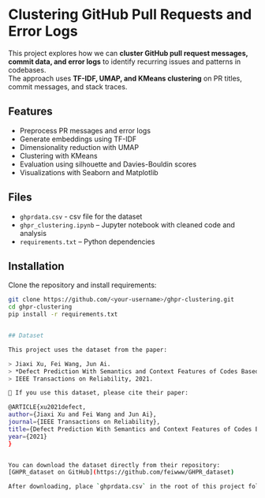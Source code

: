 # Clustering GitHub Pull Requests and Error Logs

This project explores how we can **cluster GitHub pull request messages, commit data, and error logs** to identify recurring issues and patterns in codebases.  
The approach uses **TF-IDF, UMAP, and KMeans clustering** on PR titles, commit messages, and stack traces.

## Features
- Preprocess PR messages and error logs
- Generate embeddings using TF-IDF
- Dimensionality reduction with UMAP
- Clustering with KMeans
- Evaluation using silhouette and Davies-Bouldin scores
- Visualizations with Seaborn and Matplotlib

## Files
- `ghprdata.csv` - csv file for the dataset
- `ghpr_clustering.ipynb` – Jupyter notebook with cleaned code and analysis
- `requirements.txt` – Python dependencies

## Installation
Clone the repository and install requirements:

```bash
git clone https://github.com/<your-username>/ghpr-clustering.git
cd ghpr-clustering
pip install -r requirements.txt


## Dataset

This project uses the dataset from the paper:

> Jiaxi Xu, Fei Wang, Jun Ai.  
> *Defect Prediction With Semantics and Context Features of Codes Based on Graph Representation Learning*.  
> IEEE Transactions on Reliability, 2021.  

📖 If you use this dataset, please cite their paper:

@ARTICLE{xu2021defect,
author={Jiaxi Xu and Fei Wang and Jun Ai},
journal={IEEE Transactions on Reliability},
title={Defect Prediction With Semantics and Context Features of Codes Based on Graph Representation Learning},
year={2021}
}


You can download the dataset directly from their repository:  
[GHPR_dataset on GitHub](https://github.com/feiwww/GHPR_dataset)

After downloading, place `ghprdata.csv` in the root of this project folder before running the notebook.
